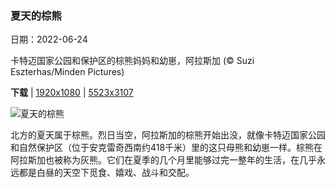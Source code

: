 ### 夏天的棕熊

日期：2022-06-24

卡特迈国家公园和保护区的棕熊妈妈和幼崽，阿拉斯加 (© Suzi Eszterhas/Minden Pictures)

**下载**  |  [1920x1080](https://cn.bing.com/th?id=OHR.BBMomCub_ZH-CN7715738841_1920x1080.jpg)  |  [5523x3107](https://cn.bing.com/th?id=OHR.BBMomCub_ZH-CN7715738841_UHD.jpg)

![夏天的棕熊](https://cn.bing.com/th?id=OHR.BBMomCub_ZH-CN7715738841_1920x1080.jpg "卡特迈国家公园和保护区的棕熊妈妈和幼崽，阿拉斯加 (© Suzi Eszterhas/Minden Pictures)")

北方的夏天属于棕熊。烈日当空，阿拉斯加的棕熊开始出没，就像卡特迈国家公园和自然保护区（位于安克雷奇西南约418千米）里的这只母熊和幼崽一样。棕熊在阿拉斯加也被称为灰熊。它们在夏季的几个月里能够过完一整年的生活，在几乎永远都是白昼的天空下觅食、嬉戏、战斗和交配。
